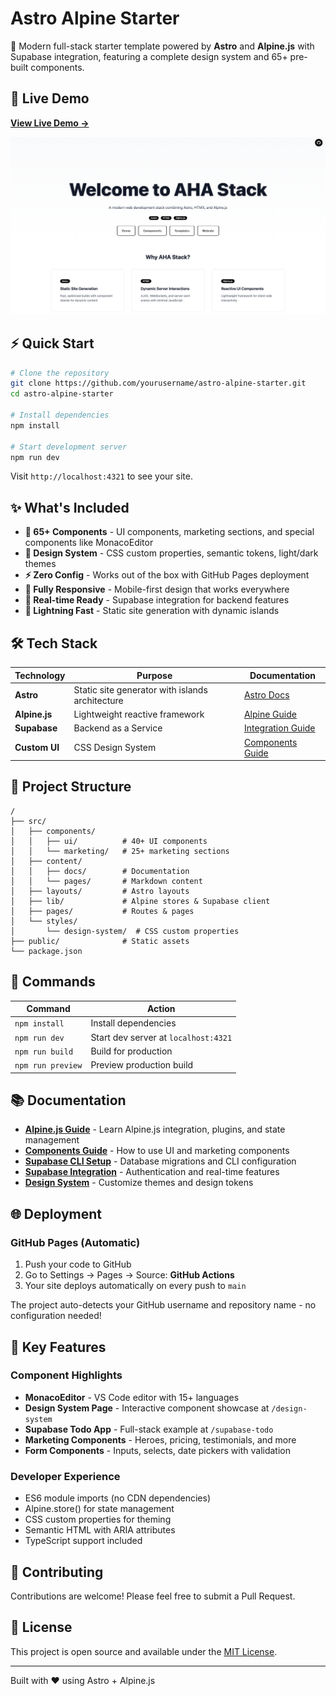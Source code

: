 # Astro Alpine Starter

🚀 Modern full-stack starter template powered by **Astro** and **Alpine.js** with Supabase integration, featuring a complete design system and 65+ pre-built components.

## 🌟 Live Demo

**[View Live Demo →](https://zhengyishen0.github.io/aha-stack-starter)**

![Astro Alpine Starter Screenshot](./public/screen-shot.png)

## ⚡ Quick Start

```bash
# Clone the repository
git clone https://github.com/yourusername/astro-alpine-starter.git
cd astro-alpine-starter

# Install dependencies
npm install

# Start development server
npm run dev
```

Visit `http://localhost:4321` to see your site.

## ✨ What's Included

- **🎨 65+ Components** - UI components, marketing sections, and special components like MonacoEditor
- **🎯 Design System** - CSS custom properties, semantic tokens, light/dark themes
- **⚡ Zero Config** - Works out of the box with GitHub Pages deployment
- **📱 Fully Responsive** - Mobile-first design that works everywhere
- **🔄 Real-time Ready** - Supabase integration for backend features
- **🚀 Lightning Fast** - Static site generation with dynamic islands

## 🛠️ Tech Stack

| Technology    | Purpose                                         | Documentation                                   |
| ------------- | ----------------------------------------------- | ----------------------------------------------- |
| **Astro**     | Static site generator with islands architecture | [Astro Docs](https://astro.build)               |
| **Alpine.js** | Lightweight reactive framework                  | [Alpine Guide](/docs/alpine-guide)              |
| **Supabase**  | Backend as a Service                            | [Integration Guide](/docs/supabase-integration) |
| **Custom UI** | CSS Design System                               | [Components Guide](/docs/components-guide)      |

## 📁 Project Structure

```text
/
├── src/
│   ├── components/
│   │   ├── ui/          # 40+ UI components
│   │   └── marketing/   # 25+ marketing sections
│   ├── content/
│   │   ├── docs/        # Documentation
│   │   └── pages/       # Markdown content
│   ├── layouts/         # Astro layouts
│   ├── lib/             # Alpine stores & Supabase client
│   ├── pages/           # Routes & pages
│   └── styles/
│       └── design-system/  # CSS custom properties
├── public/              # Static assets
└── package.json
```

## 🚀 Commands

| Command           | Action                               |
| ----------------- | ------------------------------------ |
| `npm install`     | Install dependencies                 |
| `npm run dev`     | Start dev server at `localhost:4321` |
| `npm run build`   | Build for production                 |
| `npm run preview` | Preview production build             |

## 📚 Documentation

- **[Alpine.js Guide](/docs/alpine-guide)** - Learn Alpine.js integration, plugins, and state management
- **[Components Guide](/docs/components-guide)** - How to use UI and marketing components
- **[Supabase CLI Setup](/docs/supabase-setup)** - Database migrations and CLI configuration
- **[Supabase Integration](/docs/supabase-integration)** - Authentication and real-time features
- **[Design System](/docs/design-system)** - Customize themes and design tokens

## 🌐 Deployment

### GitHub Pages (Automatic)

1. Push your code to GitHub
2. Go to Settings → Pages → Source: **GitHub Actions**
3. Your site deploys automatically on every push to `main`

The project auto-detects your GitHub username and repository name - no configuration needed!

## 🎯 Key Features

### Component Highlights

- **MonacoEditor** - VS Code editor with 15+ languages
- **Design System Page** - Interactive component showcase at `/design-system`
- **Supabase Todo App** - Full-stack example at `/supabase-todo`
- **Marketing Components** - Heroes, pricing, testimonials, and more
- **Form Components** - Inputs, selects, date pickers with validation

### Developer Experience

- ES6 module imports (no CDN dependencies)
- Alpine.store() for state management
- CSS custom properties for theming
- Semantic HTML with ARIA attributes
- TypeScript support included

## 🤝 Contributing

Contributions are welcome! Please feel free to submit a Pull Request.

## 📄 License

This project is open source and available under the [MIT License](LICENSE).

---

Built with ❤️ using Astro + Alpine.js
